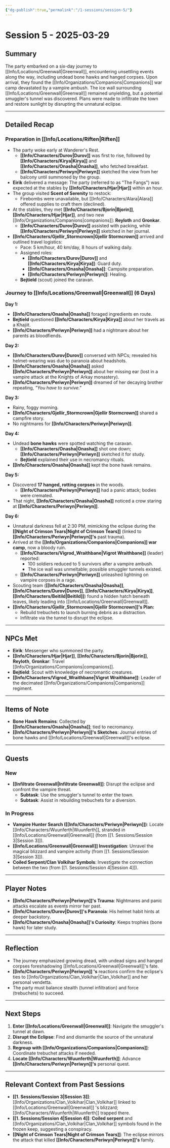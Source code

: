 ```yaml
---
{"dg-publish":true,"permalink":"/1-sessions/session-5/"}
---
```


# Session 5 - 2025-03-29

## Summary  
The party embarked on a six-day journey to [[Info/Locations/Greenwall\|Greenwall]], encountering unsettling events along the way, including undead bone hawks and hanged corpses. Upon arrival, they found the [[Info/Organizations/Companions\|Companions]] war camp devastated by a vampire ambush. The ice wall surrounding [[Info/Locations/Greenwall\|Greenwall]] remained unyielding, but a potential smuggler's tunnel was discovered. Plans were made to infiltrate the town and restore sunlight by disrupting the unnatural eclipse.

---

## Detailed Recap  

### Preparation in [[Info/Locations/Riften\|Riften]]  
- The party woke early at Wanderer's Rest.  
  - **[[Info/Characters/Durov\|Durov]]** was first to rise, followed by **[[Info/Characters/Kirya\|Kirya]]** and **[[Info/Characters/Onasha\|Onasha]]**, who fetched breakfast.  
  - **[[Info/Characters/Periwyn\|Periwyn]]** sketched the view from her balcony until summoned by the group.  
- **Eirik** delivered a message: The party (referred to as "The Fangs") was expected at the stables by **[[Info/Characters/Hjar\|Hjar]]** within an hour.  
- The group visited **Scent of Serenity** to restock:  
  - Firebombs were unavailable, but [[Info/Characters/Alara\|Alara]] offered supplies to craft them (declined).  
- At the stables, they met **[[Info/Characters/Bjorin\|Bjorin]]**, **[[Info/Characters/Hjar\|Hjar]]**, and two new [[Info/Organizations/Companions\|companions]]: **Reyloth** and **Gronkar**.  
  - **[[Info/Characters/Durov\|Durov]]** assisted with packing, while **[[Info/Characters/Periwyn\|Periwyn]]** sketched in her journal.  
- **[[Info/Characters/Gjellir_Stormcrown\|Gjellir Stormcrown]]** arrived and outlined travel logistics:  
  - Pace: 5 km/hour, 40 km/day, 8 hours of walking daily.  
  - Assigned roles:  
    - **[[Info/Characters/Durov\|Durov]]** and **[[Info/Characters/Kirya\|Kirya]]**: Guard duty.  
    - **[[Info/Characters/Onasha\|Onasha]]**: Campsite preparation.  
    - **[[Info/Characters/Periwyn\|Periwyn]]**: Healing.  
  - **Bejtield** (scout) joined the caravan.  

### Journey to [[Info/Locations/Greenwall\|Greenwall]] (6 Days)  
**Day 1:**  
- **[[Info/Characters/Onasha\|Onasha]]** foraged ingredients en route.  
- **Bejtield** questioned **[[Info/Characters/Kirya\|Kirya]]** about her travels as a Khajiit.  
- **[[Info/Characters/Periwyn\|Periwyn]]** had a nightmare about her parents as bloodfiends.  

**Day 2:**  
- **[[Info/Characters/Durov\|Durov]]** conversed with NPCs; revealed his helmet-wearing was due to paranoia about headshots.  
- **[[Info/Characters/Onasha\|Onasha]]** asked **[[Info/Characters/Periwyn\|Periwyn]]** about her missing ear (lost in a vampire attack at the Knights of Arkay monastery).  
- **[[Info/Characters/Periwyn\|Periwyn]]** dreamed of her decaying brother repeating, *"You have to survive."*  

**Day 3:**  
- Rainy, foggy morning.  
- **[[Info/Characters/Gjellir_Stormcrown\|Gjellir Stormcrown]]** shared a campfire story.  
- No nightmares for **[[Info/Characters/Periwyn\|Periwyn]]**.  

**Day 4:**  
- Undead **bone hawks** were spotted watching the caravan.  
  - **[[Info/Characters/Onasha\|Onasha]]** shot one down; **[[Info/Characters/Periwyn\|Periwyn]]** sketched it for study.  
  - **Bejtield** explained their use in necromancy rituals.  
- **[[Info/Characters/Onasha\|Onasha]]** kept the bone hawk remains.  

**Day 5:**  
- Discovered **17 hanged, rotting corpses** in the woods.  
  - **[[Info/Characters/Periwyn\|Periwyn]]** had a panic attack; bodies were cremated.  
- That night, **[[Info/Characters/Onasha\|Onasha]]** noticed a crow staring at **[[Info/Characters/Periwyn\|Periwyn]]**.  

**Day 6:**  
- Unnatural darkness fell at 2:30 PM, mimicking the eclipse during the **[[Night of Crimson Tears\|Night of Crimson Tears]]** (linked to **[[Info/Characters/Periwyn\|Periwyn]]'s** past trauma).  
- Arrived at the **[[Info/Organizations/Companions\|Companions]] war camp**, now a bloody ruin.  
  - **[[Info/Characters/Vigrod_Wraithbane\|Vigrot Wraithbane]]** (leader) reported:  
    - 100 soldiers reduced to 5 survivors after a vampire ambush.  
    - The ice wall was unmeltable; possible smuggler tunnels existed.  
  - **[[Info/Characters/Periwyn\|Periwyn]]** unleashed lightning on vampire corpses in a rage.  
- Scouting team (**[[Info/Characters/Onasha\|Onasha]]**, **[[Info/Characters/Durov\|Durov]]**, **[[Info/Characters/Kirya\|Kirya]]**, **[[Info/Characters/Beitild\|Beitild]]**) found a hidden hatch beneath leaves, likely leading into [[Info/Locations/Greenwall\|Greenwall]].  
- **[[Info/Characters/Gjellir_Stormcrown\|Gjellir Stormcrown]]'s Plan:**  
  - Rebuild trebuchets to launch burning debris as a distraction.  
  - Infiltrate via the tunnel to disrupt the eclipse.  

---

## NPCs Met  
- **Eirik**: Messenger who summoned the party.  
- **[[Info/Characters/Hjar\|Hjar]]**, **[[Info/Characters/Bjorin\|Bjorin]]**, **Reyloth**, **Gronkar**: Travel [[Info/Organizations/Companions\|companions]].  
- **Bejtield**: Scout with knowledge of necromantic creatures.  
- **[[Info/Characters/Vigrod_Wraithbane\|Vigrot Wraithbane]]**: Leader of the decimated [[Info/Organizations/Companions\|Companions]] regiment.  

---

## Items of Note  
- **Bone Hawk Remains**: Collected by **[[Info/Characters/Onasha\|Onasha]]**; tied to necromancy.  
- **[[Info/Characters/Periwyn\|Periwyn]]'s Sketches**: Journal entries of bone hawks and [[Info/Locations/Greenwall\|Greenwall]]'s eclipse.  

---

## Quests  

### New  
- **[[Infiltrate Greenwall\|Infiltrate Greenwall]]**: Disrupt the eclipse and confront the vampire threat.  
  - **Subtask**: Use the smuggler's tunnel to enter the town.  
  - **Subtask**: Assist in rebuilding trebuchets for a diversion.  

### In Progress  
- **Vampire Hunter Search ([[Info/Characters/Periwyn\|Periwyn]])**: Locate [[Info/Characters/Wuunferth\|Wuunferth]], stranded in [[Info/Locations/Greenwall\|Greenwall]] (from [[1. Sessions/Session 3\|Session 3]]).  
- **[[Info/Locations/Greenwall\|Greenwall]] Investigation**: Unravel the magical blizzard and vampire activity (from [[1. Sessions/Session 3\|Session 3]]).  
- **Coiled Serpent/Clan Volkihar Symbols**: Investigate the connection between the two (from [[1. Sessions/Session 4\|Session 4]]).  

---

## Player Notes  
- **[[Info/Characters/Periwyn\|Periwyn]]'s Trauma**: Nightmares and panic attacks escalate as events mirror her past.  
- **[[Info/Characters/Durov\|Durov]]'s Paranoia**: His helmet habit hints at deeper backstory.  
- **[[Info/Characters/Onasha\|Onasha]]'s Curiosity**: Keeps trophies (bone hawk) for later study.  

---

## Reflection  
- The journey emphasized growing dread, with undead signs and hanged corpses foreshadowing [[Info/Locations/Greenwall\|Greenwall]]'s fate.  
- **[[Info/Characters/Periwyn\|Periwyn]] 's** reactions confirm the eclipse's ties to [[Info/Organizations/Clan_Volkihar\|Clan_Volkihar]] and her personal vendetta.  
- The party must balance stealth (tunnel infiltration) and force (trebuchets) to succeed.  

---

## Next Steps  
1. **Enter [[Info/Locations/Greenwall\|Greenwall]]**: Navigate the smuggler's tunnel at dawn.  
2. **Disrupt the Eclipse**: Find and dismantle the source of the unnatural darkness.  
3. **Regroup with [[Info/Organizations/Companions\|Companions]]**: Coordinate trebuchet attacks if needed.  
4. **Locate [[Info/Characters/Wuunferth\|Wuunferth]]**: Advance **[[Info/Characters/Periwyn\|Periwyn]]'s** personal quest.  

---

## Relevant Context from Past Sessions  
- **[[1. Sessions/Session 3\|Session 3]]**: [[Info/Organizations/Clan_Volkihar\|Clan_Volkihar]] linked to [[Info/Locations/Greenwall\|Greenwall]] 's blizzard; [[Info/Characters/Wuunferth\|Wuunferth]] trapped there.  
- **[[1. Sessions/Session 4\|Session 4]]**: **Coiled serpent** and [[Info/Organizations/Clan_Volkihar\|Clan_Volkihar]] symbols found in the frozen keep, suggesting a conspiracy.  
- **[[Night of Crimson Tears\|Night of Crimson Tears]]**: The eclipse mirrors the attack that killed **[[Info/Characters/Periwyn\|Periwyn]]'s** family.